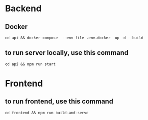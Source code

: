 # Backend

## Docker

```cd api && docker-compose  --env-file .env.docker  up -d --build```

## to run server locally, use this command

```cd api && npm run start```


# Frontend

## to run frontend, use this command
```cd frontend && npm run build-and-serve```